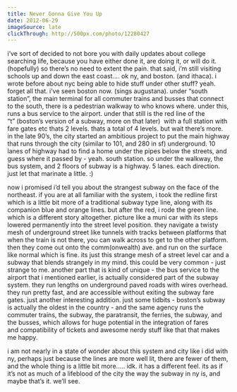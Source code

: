 ```yaml
---
title: Never Gonna Give You Up
date: 2012-06-29
imageSource: late
clickThrough: http://500px.com/photo/12280427
---
```


i’ve sort of decided to not bore you with daily updates about college searching life, because you have either done it, are doing it, or will do it. (hopefully) so there’s no need to extent the pain. that said, i’m still visiting schools up and down the east coast…. ok ny, and boston. (and ithaca). i wrote before about nyc being able to hide stuff under other stuff? yeah. forget all that. i’ve seen boston now. (sings augustana). under “south station”, the main terminal for all commuter trains and busses that connect to the south, there is a pedestrian walkway to who knows where. under this, runs a bus service to the airport. under that still is the red line of the “t” (boston’s version of a subway, more on that later)  with a full station with fare gates etc thats 2 levels. thats a total of 4 levels. but wait there’s more. in the late 90’s, the city started an ambitious project to put the main highway that runs through the city (similar to 101, and 280 in sf) underground. 10 lanes of highway had to find a home under the pipes below the streets, and guess where it passed by - yeah. south station. so under the walkway, the bus system, and 2 floors of subway is a highway. 5 lanes. each direction. just let that marinate a little. :)

now i promised i’d tell you about the strangest subway on the face of the northeast. if you are at all familiar with the system, i took the redline first which is a little bit more of a traditional subway type line, along with its companion blue and orange lines. but after the red, i rode the green line. which is a different story altogether. picture like a muni car with its steps lowered permanently into the street level position. they navigate a twisty mesh of underground street like tunnels with tracks between platforms that when the train is not there, you can walk across to get to the other platform. then they come out onto the comm(onwealth) ave. and run on the surface like normal which is fine. its just this strange mesh of a street level car and a subway that blends strangely in my mind. this could be very common - just strange to me. another part that is kind of unique - the bus service to the airport that i mentioned earlier, is actually considered part of the subway system. they run lengths on underground paved roads with wires overhead. they run pretty fast, and are accessible without exiting the subway fare gates. just another interesting addition. just some tidbits - boston’s subway is actually the oldest in the country - and the same agency runs the commuter trains, the subway, the paratransit, the ferries, the subway, and the busses, which allows for huge potential in the integration of fares and compatibility of tickets and awesome nerdy stuff like that that makes me happy.

i am not nearly in a state of wonder about this system and city like i did with ny, perhaps just because the lines are more well lit, there are fewer of them, and the whole thing is a little bit more….. idk. it has a different feel. its as if it’s not as much of a lifeblood of the city the way the subway in ny is, and maybe that’s it. we’ll see.